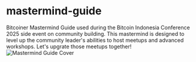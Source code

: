 # mastermind-guide
Bitcoiner Mastermind Guide used during the Bitcoin Indonesia Conference 2025 side event on community building. This mastermind is designed to level up the community leader's abilities to host meetups and advanced workshops. Let's upgrate those meetups together!
![Mastermind Guide Cover](https://raw.githubusercontent.com/code-orange-dev/mastermind-guide/main/bitcoin-privacy-workshop-cover.png)

